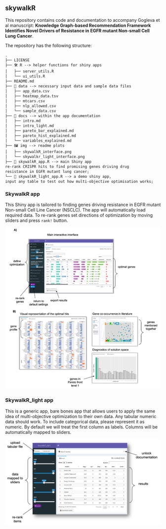 ## skywalkR

This repository contains code and documentation to accompany Gogleva et al manuscript: **Knowledge Graph-based Recommendation Framework Identifies Novel Drivers of Resistance in EGFR mutant Non-small Cell Lung Cancer**.

The repository has the following structure:

```
.
├── LICENSE
├── 🛠️ R --> helper functions for shiny apps
│   ├── server_utils.R
│   └── ui_utils.R
├── README.md
├── 💾 data --> necessary input data and sample data files
│   ├── app_data.csv
│   ├── heatmap_data.tsv
│   ├── mtcars.csv
│   ├── nlp_allowed.csv
│   └── sample_data.csv
├── 📄 docs --> within the app documentation
│   ├── intro.md
│   ├── intro_light.md
│   ├── pareto_bar_explained.md
│   ├── pareto_hist_explained.md
│   └── variables_explained.md
├── 🖼️ img --> readme plots
│   ├── skywalkR_interface.png
│   └── skywalkr_light_interface.png
├── 🧬 skywalkR_app.R --> main Shiny app
re-rank CRISPR hits to find promising genes driving drug
resistance in EGFR mutant lung cancer;
└── 🧪 skywalkR_light_app.R --> a demo shiny app,
input any table to test out how multi-objective optimisation works;
```

### SkywalkR app

This Shiny app is tailored to finding genes driving resistance in EGFR mutant Non-small Cell Line Cancer (NSCLC). The app will automatically load required data. To re-rank genes set directions of optimization by moving sliders and press ``rank!`` button.

![skywalkr_app](https://github.com/AstraZeneca/skywalkR/blob/master/img/skywalkR_interface.png)


### SkywalkR_light app

This is a generic app, bare bones app that allows users to apply the same idea of multi-objective optimization to their own data. Any tabular numeric data should work. To include categorical data, please represent it as numeric. By default we will treat the first column as labels. Columns will be automatically mapped to sliders. 

![skywalkr_light_app](https://github.com/AstraZeneca/skywalkR/blob/master/img/skywalkR_light_interface.png)
